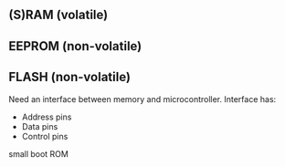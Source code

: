 ## (S)RAM (volatile)
## EEPROM (non-volatile)
## FLASH (non-volatile)

Need an interface between memory and microcontroller.
Interface has:
- Address pins
- Data pins
- Control pins

small boot ROM